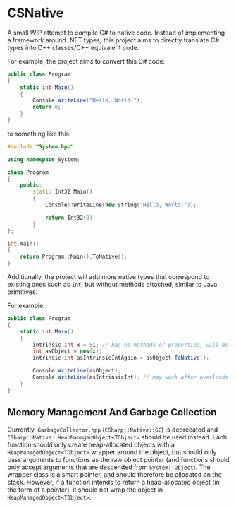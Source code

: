 # CSNative

A small WIP attempt to compile C# to native code. Instead of implementing a framework around .NET types, this project aims to directly translate C# types into C++ classes/C++ equivalent code.

For example, the project aims to convert this C# code:
```cs
public class Program
{
	static int Main()
	{
		Console.WriteLine("Hello, World!");
		return 0;
	}
}
```

to something like this:
```cpp
#include "System.hpp"

using namespace System;

class Program
{
	public:
		static Int32 Main()
		{
			Console::WriteLine(new String("Hello, World!"));

			return Int32(0);
		}
};

int main()
{
	return Program::Main().ToNative();
}
```

Additionally, the project will add more native types that correspond to existing ones such as `int`, but without methods attached, similar to Java primitives.

For example:

```cs
public class Program
{
	static int Main()
	{
		intrinsic int x = 5i; // has no methods or properties, will be represented by a raw `int` value in C++
		int asObject = new(x);
		intrinsic int asIntrinsicIntAgain = asObject.ToNative();

		Console.WriteLine(asObject);
		Console.WriteLine(asIntrinsicInt); // may work after overloads for Console::WriteLine are added to support instrinsic types
	}
}
```

## Memory Management And Garbage Collection

Currently, `GarbageCollector.hpp` (`CSharp::Native::GC`) is deprecated and `CSharp::Native::HeapManagedObject<TObject>` should be used instead. Each function should only create heap-allocated objects with a `HeapManagedObject<TObject>` wrapper around the object, but should only pass arguments to functions as the raw object pointer (and functions should only accept arguments that are descended from `System::Object`). The wrapper class is a smart pointer, and should therefore be allocated on the stack. However, if a function intends to return a heap-allocated object (in the form of a pointer), it should not wrap the object in `HeapManagedObject<TObject>`.